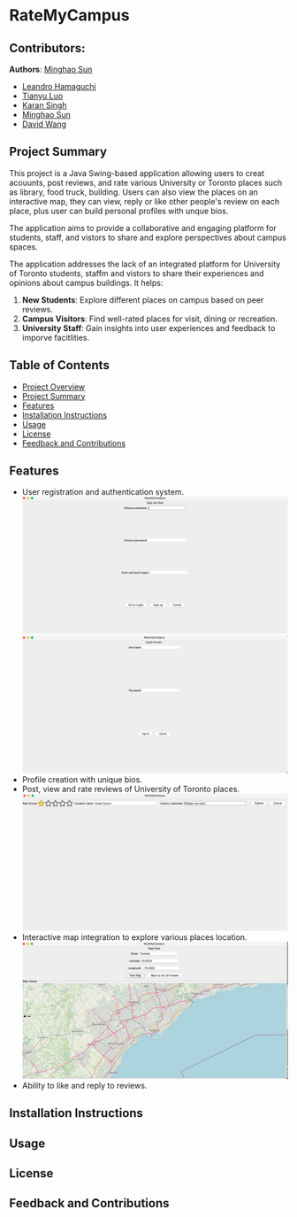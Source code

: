# RateMyCampus
## Contributors:
**Authors**: [Minghao Sun](https://github.com/TNDLight)
* [Leandro Hamaguchi](https://github.com/LeandroHamaguchi)
* [Tianyu Luo](https://github.com/stevenluo624)
* [Karan Singh](https://github.com/codymavok)
* [Minghao Sun](https://github.com/TNDLight)
* [David Wang](https://github.com/David1425)

## Project Summary
This project is a Java Swing-based application allowing users to creat acouunts, post reviews, and rate various University or Toronto places such as library, food truck, building. Users can also view the places on an interactive map, they can view, reply or like other people's review on each place, plus user can build personal profiles with unque bios. 

The application aims to provide a collaborative and engaging platform for students, staff, and vistors to share and explore perspectives about campus spaces.

The application addresses the lack of an integrated platform for University of Toronto students, staffm and vistors to share their experiences and opinions about campus buildings. It helps:
1. **New Students**: Explore different places on campus based on peer reviews.
2. **Campus Visitors**: Find well-rated places for visit, dining or recreation.
3. **University Staff**: Gain insights into user experiences and feedback to imporve facitlities. 


## Table of Contents
- [Project Overview](#ratemycampus)
- [Project Summary](#project-summary)
- [Features](#features)
- [Installation Instructions](#installation-instructions)
- [Usage](#usage)
- [License](#license)
- [Feedback and Contributions](#feedback-and-contributions)


## Features
* User registration and authentication system.
![image of signup](src/main/resources/images/signup.jpg)
![impage of login](src/main/resources/images/login.jpg)
* Profile creation with unique bios.
* Post, view and rate reviews of University of Toronto places.
![images of create reviews](src/main/resources/images/rate.jpg)
* Interactive map integration to explore various places location.
![images of viewing map](src/main/resources/images/map.jpg)
* Ability to like and reply to reviews.

## Installation Instructions


## Usage


## License


## Feedback and Contributions

